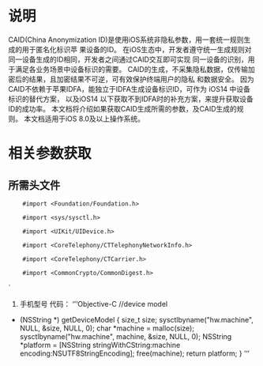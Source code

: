 # 说明
CAID(China Anonymization ID)是使用iOS系统非隐私参数，用一套统一规则生成的用于匿名化标识苹 果设备的ID。
在iOS生态中，开发者遵守统一生成规则对同一设备生成的ID相同，开发者之间通过CAID交互即可实现 同一设备的识别，用于满足各业务场景中设备标识的需要。
CAID的生成，不采集隐私数据，仅传输加密后的结果，且加密结果不可逆，可有效保护终端用户的隐私 和数据安全。
因为CAID不依赖于苹果IDFA，能独立于IDFA生成设备标识ID，可作为 iOS14 中设备标识的替代方案， 以及iOS14 以下获取不到IDFA时的补充方案，来提升获取设备ID的成功率。
本文档将介绍如果获取CAID生成所需的参数，及CAID生成的规则。 本文档适用于iOS 8.0及以上操作系统。

# 相关参数获取
## 所需头文件

        #import <Foundation/Foundation.h>  

        #import <sys/sysctl.h>  

        #import <UIKit/UIDevice.h>  

        #import <CoreTelephony/CTTelephonyNetworkInfo.h>  

        #import <CoreTelephony/CTCarrier.h>  

        #import <CommonCrypto/CommonDigest.h>

`

1. 手机型号
代码：
‘’‘Objective-C
//device model
+ (NSString *) getDeviceModel {
    size_t size;
sysctlbyname("hw.machine", NULL, &size, NULL, 0);
char *machine = malloc(size);
sysctlbyname("hw.machine", machine, &size, NULL, 0); NSString *platform = [NSString stringWithCString:machine
encoding:NSUTF8StringEncoding];
    free(machine);
    return platform;
}
’‘’
